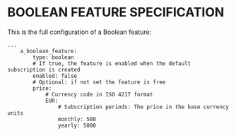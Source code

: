 BOOLEAN FEATURE SPECIFICATION
=============================

This is the full configuration of a Boolean feature:

```
...
    a_boolean_feature:
        type: boolean
        # If true, the feature is enabled when the default subscription is created
        enabled: false
        # Optional: if not set the feature is free
        price:
            # Currency code in ISO 4217 format
            EUR:
                # Subscription periods: The price in the base currency units
                monthly: 500
                yearly: 5000

```
